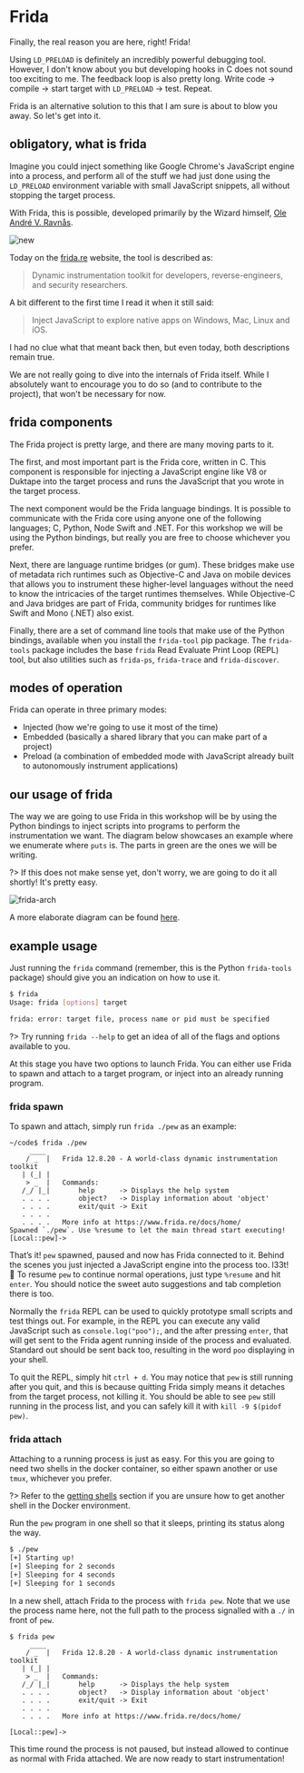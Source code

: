 # Frida

Finally, the real reason you are here, right! Frida!

Using `LD_PRELOAD` is definitely an incredibly powerful debugging tool. However, I don't know about you but developing hooks in C does not sound too exciting to me. The feedback loop is also pretty long. Write code -> compile -> start target with `LD_PRELOAD` -> test. Repeat.

Frida is an alternative solution to this that I am sure is about to blow you away. So let's get into it.

## obligatory, what is frida

Imagine you could inject something like Google Chrome's JavaScript engine into a process, and perform all of the stuff we had just done using the `LD_PRELOAD` environment variable with small JavaScript snippets, all without stopping the target process.

With Frida, this is possible, developed primarily by the Wizard himself, [Ole André V. Ravnås](https://twitter.com/oleavr).

![new](../_media/frida-new.png)

Today on the [frida.re](https://frida.re) website, the tool is described as:

> Dynamic instrumentation toolkit for developers, reverse-engineers, and security researchers.

A bit different to the first time I read it when it still said:

> Inject JavaScript to explore native apps on Windows, Mac, Linux and iOS.

I had no clue what that meant back then, but even today, both descriptions remain true.

We are not really going to dive into the internals of Frida itself. While I absolutely want to encourage you to do so (and to contribute to the project), that won't be necessary for now.

## frida components

The Frida project is pretty large, and there are many moving parts to it.

The first, and most important part is the Frida core, written in C. This component is responsible for injecting a JavaScript engine like V8 or Duktape into the target process and runs the JavaScript that you wrote in the target process.

The next component would be the Frida language bindings. It is possible to communicate with the Frida core using anyone one of the following languages; C, Python, Node Swift and .NET. For this workshop we will be using the Python bindings, but really you are free to choose whichever you prefer.

Next, there are language runtime bridges (or gum). These bridges make use of metadata rich runtimes such as Objective-C and Java on mobile devices that allows you to instrument these higher-level languages without the need to know the intricacies of the target runtimes themselves. While Objective-C and Java bridges are part of Frida, community bridges for runtimes like Swift and Mono (.NET) also exist.

Finally, there are a set of command line tools that make use of the Python bindings, available when you install the `frida-tool` pip package. The `frida-tools` package includes the base `frida` Read Evaluate Print Loop (REPL) tool, but also utilities such as `frida-ps`, `frida-trace` and `frida-discover`.

## modes of operation

Frida can operate in three primary modes:

- Injected (how we're going to use it most of the time)
- Embedded (basically a shared library that you can make part of a project)
- Preload (a combination of embedded mode with JavaScript already built to autonomously instrument applications)

## our usage of frida

The way we are going to use Frida in this workshop will be by using the Python bindings to inject scripts into programs to perform the instrumentation we want. The diagram below showcases an example where we enumerate where `puts` is. The parts in green are the ones we will be writing.

?> If this does not make sense yet, don't worry, we are going to do it all shortly! It's pretty easy.

![frida-arch](../_media/frida-arch.png)

A more elaborate diagram can be found [here](https://frida.re/docs/hacking/).

## example usage

Just running the `frida` command (remember, this is the Python `frida-tools` package) should give you an indication on how to use it.

```bash
$ frida
Usage: frida [options] target

frida: error: target file, process name or pid must be specified
```

?> Try running `frida --help` to get an idea of all of the flags and options available to you.

At this stage you have two options to launch Frida. You can either use Frida to spawn and attach to a target program, or inject into an already running program.

### frida spawn

To spawn and attach, simply run `frida ./pew` as an example:

```text
~/code$ frida ./pew
     ____
    / _  |   Frida 12.8.20 - A world-class dynamic instrumentation toolkit
   | (_| |
    > _  |   Commands:
   /_/ |_|       help      -> Displays the help system
   . . . .       object?   -> Display information about 'object'
   . . . .       exit/quit -> Exit
   . . . .
   . . . .   More info at https://www.frida.re/docs/home/
Spawned `./pew`. Use %resume to let the main thread start executing!
[Local::pew]->
```

That’s it! `pew` spawned, paused and now has Frida connected to it. Behind the scenes you just injected a JavaScript engine into the process too. l33t! 🎉 To resume `pew` to continue normal operations, just type `%resume` and hit `enter`. You should notice the sweet auto suggestions and tab completion there is too.

Normally the `frida` REPL can be used to quickly prototype small scripts and test things out. For example, in the REPL you can execute any valid JavaScript such as `console.log("poo");`, and the after pressing `enter`, that will get sent to the Frida agent running inside of the process and evaluated. Standard out should be sent back too, resulting in the word `poo` displaying in your shell.

To quit the REPL, simply hit `ctrl + d`. You may notice that `pew` is still running after you quit, and this is because quitting Frida simply means it detaches from the target process, not killing it. You should be able to see `pew` still running in the process list, and you can safely kill it with `kill -9 $(pidof pew)`.

### frida attach

Attaching to a running process is just as easy. For this you are going to need two shells in the docker container, so either spawn another or use `tmux`, whichever you prefer.

?> Refer to the [getting shells](0-getting-started/shells) section if you are unsure how to get another shell in the Docker environment.

Run the `pew` program in one shell so that it sleeps, printing its status along the way.

```bash
$ ./pew
[+] Starting up!
[+] Sleeping for 2 seconds
[+] Sleeping for 4 seconds
[+] Sleeping for 1 seconds
```

In a new shell, attach Frida to the process with `frida pew`. Note that we use the process name here, not the full path to the process signalled with a `./` in front of `pew`.

```text
$ frida pew
     ____
    / _  |   Frida 12.8.20 - A world-class dynamic instrumentation toolkit
   | (_| |
    > _  |   Commands:
   /_/ |_|       help      -> Displays the help system
   . . . .       object?   -> Display information about 'object'
   . . . .       exit/quit -> Exit
   . . . .
   . . . .   More info at https://www.frida.re/docs/home/

[Local::pew]->
```

This time round the process is not paused, but instead allowed to continue as normal with Frida attached. We are now ready to start instrumentation!
